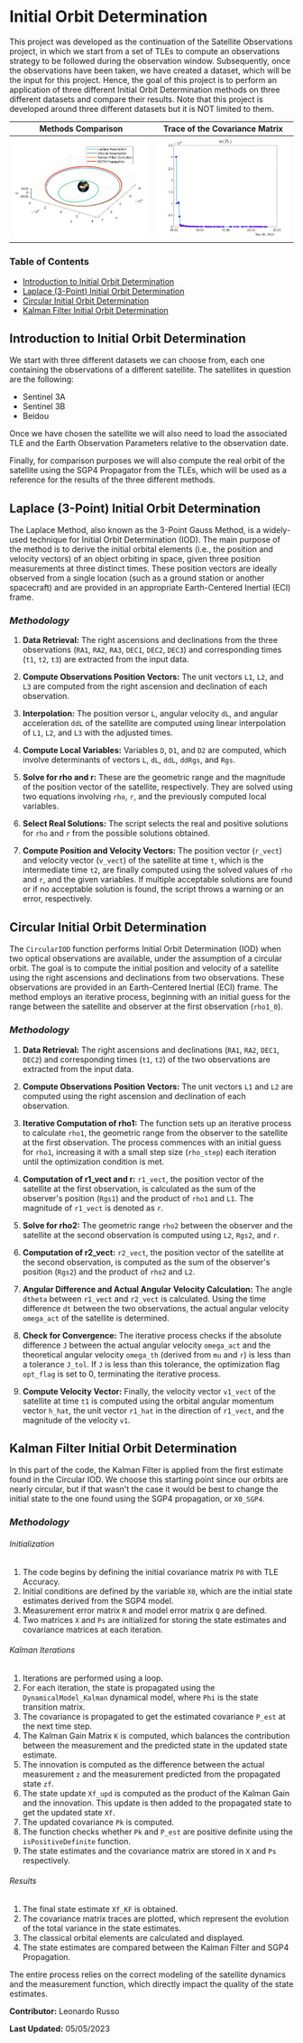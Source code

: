 # Initial Orbit Determination

This project was developed as the continuation of the Satellite Observations project, in which we start from a set of TLEs to compute an observations strategy to be followed during the observation window. Subsequently, once the observations have been taken, we have created a dataset, which will be the input for this project.
Hence, the goal of this project is to perform an application of three different Initial Orbit Determination methods on three different datasets and compare their results.
Note that this project is developed around three different datasets but it is NOT limited to them.

Methods Comparison            |  Trace of the Covariance Matrix
-------------------------|-------------------------
![Trajectories Comparison](./Output/Trajectories.jpg "Trajectories Comparison") | ![Covariance Matrix Trace](./Output/Covariance%20Matrix%20Trace.jpg "Covariance Matrix Trace")


### Table of Contents
- [Introduction to Initial Orbit Determination](#introduction-to-initial-orbit-determination)
- [Laplace (3-Point) Initial Orbit Determination](#laplace-3-point-initial-orbit-determination)
- [Circular Initial Orbit Determination](#circular-initial-orbit-determination)
- [Kalman Filter Initial Orbit Determination](#kalman-filter-initial-orbit-determination)

## Introduction to Initial Orbit Determination

We start with three different datasets we can choose from, each one containing the observations of a different satellite. The satellites in question are the following:
* Sentinel 3A
* Sentinel 3B
* Beidou

Once we have chosen the satellite we will also need to load the associated TLE and the Earth Observation Parameters relative to the observation date.

Finally, for comparison purposes we will also compute the real orbit of the satellite using the SGP4 Propagator from the TLEs, which will be used as a reference for the results of the three different methods.

## Laplace (3-Point) Initial Orbit Determination

The Laplace Method, also known as the 3-Point Gauss Method, is a widely-used technique for Initial Orbit Determination (IOD). The main purpose of the method is to derive the initial orbital elements (i.e., the position and velocity vectors) of an object orbiting in space, given three position measurements at three distinct times.
These position vectors are ideally observed from a single location (such as a ground station or another spacecraft) and are provided in an appropriate Earth-Centered Inertial (ECI) frame.

### *Methodology*

1. **Data Retrieval:** The right ascensions and declinations from the three observations (`RA1`, `RA2`, `RA3`, `DEC1`, `DEC2`, `DEC3`) and corresponding times (`t1`, `t2`, `t3`) are extracted from the input data.

2. **Compute Observations Position Vectors:** The unit vectors `L1`, `L2`, and `L3` are computed from the right ascension and declination of each observation.

3. **Interpolation:** The position versor `L`, angular velocity `dL`, and angular acceleration `ddL` of the satellite are computed using linear interpolation of `L1`, `L2`, and `L3` with the adjusted times.

4. **Compute Local Variables:** Variables `D`, `D1`, and `D2` are computed, which involve determinants of vectors `L`, `dL`, `ddL`, `ddRgs`, and `Rgs`.

5. **Solve for rho and r:** These are the geometric range and the magnitude of the position vector of the satellite, respectively. They are solved using two equations involving `rho`, `r`, and the previously computed local variables.

6. **Select Real Solutions:** The script selects the real and positive solutions for `rho` and `r` from the possible solutions obtained.

7. **Compute Position and Velocity Vectors:** The position vector (`r_vect`) and velocity vector (`v_vect`) of the satellite at time `t`, which is the intermediate time `t2`, are finally computed using the solved values of `rho` and `r`, and the given variables. If multiple acceptable solutions are found or if no acceptable solution is found, the script throws a warning or an error, respectively.


## Circular Initial Orbit Determination

The `CircularIOD` function performs Initial Orbit Determination (IOD) when two optical observations are available, under the assumption of a circular orbit. The goal is to compute the initial position and velocity of a satellite using the right ascensions and declinations from two observations. These observations are provided in an Earth-Centered Inertial (ECI) frame. The method employs an iterative process, beginning with an initial guess for the range between the satellite and observer at the first observation (`rho1_0`).

### *Methodology*

1. **Data Retrieval:** The right ascensions and declinations (`RA1`, `RA2`, `DEC1`, `DEC2`) and corresponding times (`t1`, `t2`) of the two observations are extracted from the input data.

2. **Compute Observations Position Vectors:** The unit vectors `L1` and `L2` are computed using the right ascension and declination of each observation.

3. **Iterative Computation of rho1:** The function sets up an iterative process to calculate `rho1`, the geometric range from the observer to the satellite at the first observation. The process commences with an initial guess for `rho1`, increasing it with a small step size (`rho_step`) each iteration until the optimization condition is met.

4. **Computation of r1_vect and r:** `r1_vect`, the position vector of the satellite at the first observation, is calculated as the sum of the observer's position (`Rgs1`) and the product of `rho1` and `L1`. The magnitude of `r1_vect` is denoted as `r`.

5. **Solve for rho2:** The geometric range `rho2` between the observer and the satellite at the second observation is computed using `L2`, `Rgs2`, and `r`.

6. **Computation of r2_vect:** `r2_vect`, the position vector of the satellite at the second observation, is computed as the sum of the observer's position (`Rgs2`) and the product of `rho2` and `L2`.

7. **Angular Difference and Actual Angular Velocity Calculation:** The angle `dtheta` between `r1_vect` and `r2_vect` is calculated. Using the time difference `dt` between the two observations, the actual angular velocity `omega_act` of the satellite is determined.

8. **Check for Convergence:** The iterative process checks if the absolute difference `J` between the actual angular velocity `omega_act` and the theoretical angular velocity `omega_th` (derived from `mu` and `r`) is less than a tolerance `J_tol`. If `J` is less than this tolerance, the optimization flag `opt_flag` is set to 0, terminating the iterative process.

9. **Compute Velocity Vector:** Finally, the velocity vector `v1_vect` of the satellite at time `t1` is computed using the orbital angular momentum vector `h_hat`, the unit vector `r1_hat` in the direction of `r1_vect`, and the magnitude of the velocity `v1`.


## Kalman Filter Initial Orbit Determination

In this part of the code, the Kalman Filter is applied from the first estimate found in the Circular IOD. We choose this starting point since our orbits are nearly circular, but if that wasn't the case it would be best to change the initial state to the one found using the SGP4 propagation, or `X0_SGP4`. 

### *Methodology*

###### *Initialization*

1. The code begins by defining the initial covariance matrix `P0` with TLE Accuracy.
2. Initial conditions are defined by the variable `X0`, which are the initial state estimates derived from the SGP4 model.
3. Measurement error matrix `R` and model error matrix `Q` are defined.
4. Two matrices `X` and `Ps` are initialized for storing the state estimates and covariance matrices at each iteration.

###### *Kalman Iterations*


1. Iterations are performed using a loop.
2. For each iteration, the state is propagated using the `DynamicalModel_Kalman` dynamical model, where `Phi` is the state transition matrix.
3. The covariance is propagated to get the estimated covariance `P_est` at the next time step.
4. The Kalman Gain Matrix `K` is computed, which balances the contribution between the measurement and the predicted state in the updated state estimate.
5. The innovation is computed as the difference between the actual measurement `z` and the measurement predicted from the propagated state `zf`.
6. The state update `Xf_upd` is computed as the product of the Kalman Gain and the innovation. This update is then added to the propagated state to get the updated state `Xf`.
7. The updated covariance `Pk` is computed.
8. The function checks whether `Pk` and `P_est` are positive definite using the `isPositiveDefinite` function.
9. The state estimates and the covariance matrix are stored in `X` and `Ps` respectively.

###### *Results*

1. The final state estimate `Xf_KF` is obtained.
2. The covariance matrix traces are plotted, which represent the evolution of the total variance in the state estimates.
3. The classical orbital elements are calculated and displayed.
4. The state estimates are compared between the Kalman Filter and SGP4 Propagation.

The entire process relies on the correct modeling of the satellite dynamics and the measurement function, which directly impact the quality of the state estimates.

**Contributor:** Leonardo Russo

**Last Updated:** 05/05/2023
